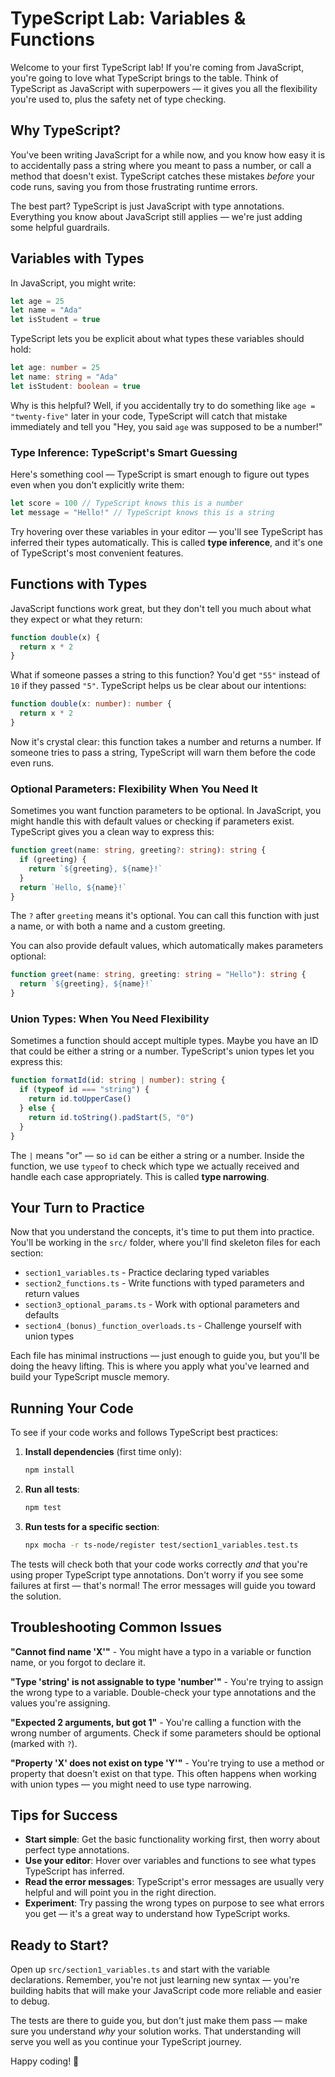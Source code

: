 # TypeScript Lab: Variables & Functions

Welcome to your first TypeScript lab! If you're coming from JavaScript, you're going to love what TypeScript brings to the table. Think of TypeScript as JavaScript with superpowers — it gives you all the flexibility you're used to, plus the safety net of type checking.

## Why TypeScript?

You've been writing JavaScript for a while now, and you know how easy it is to accidentally pass a string where you meant to pass a number, or call a method that doesn't exist. TypeScript catches these mistakes _before_ your code runs, saving you from those frustrating runtime errors.

The best part? TypeScript is just JavaScript with type annotations. Everything you know about JavaScript still applies — we're just adding some helpful guardrails.

## Variables with Types

In JavaScript, you might write:

```javascript
let age = 25
let name = "Ada"
let isStudent = true
```

TypeScript lets you be explicit about what types these variables should hold:

```typescript
let age: number = 25
let name: string = "Ada"
let isStudent: boolean = true
```

Why is this helpful? Well, if you accidentally try to do something like `age = "twenty-five"` later in your code, TypeScript will catch that mistake immediately and tell you "Hey, you said `age` was supposed to be a number!"

### Type Inference: TypeScript's Smart Guessing

Here's something cool — TypeScript is smart enough to figure out types even when you don't explicitly write them:

```typescript
let score = 100 // TypeScript knows this is a number
let message = "Hello!" // TypeScript knows this is a string
```

Try hovering over these variables in your editor — you'll see TypeScript has inferred their types automatically. This is called **type inference**, and it's one of TypeScript's most convenient features.

## Functions with Types

JavaScript functions work great, but they don't tell you much about what they expect or what they return:

```javascript
function double(x) {
  return x * 2
}
```

What if someone passes a string to this function? You'd get `"55"` instead of `10` if they passed `"5"`. TypeScript helps us be clear about our intentions:

```typescript
function double(x: number): number {
  return x * 2
}
```

Now it's crystal clear: this function takes a number and returns a number. If someone tries to pass a string, TypeScript will warn them before the code even runs.

### Optional Parameters: Flexibility When You Need It

Sometimes you want function parameters to be optional. In JavaScript, you might handle this with default values or checking if parameters exist. TypeScript gives you a clean way to express this:

```typescript
function greet(name: string, greeting?: string): string {
  if (greeting) {
    return `${greeting}, ${name}!`
  }
  return `Hello, ${name}!`
}
```

The `?` after `greeting` means it's optional. You can call this function with just a name, or with both a name and a custom greeting.

You can also provide default values, which automatically makes parameters optional:

```typescript
function greet(name: string, greeting: string = "Hello"): string {
  return `${greeting}, ${name}!`
}
```

### Union Types: When You Need Flexibility

Sometimes a function should accept multiple types. Maybe you have an ID that could be either a string or a number. TypeScript's union types let you express this:

```typescript
function formatId(id: string | number): string {
  if (typeof id === "string") {
    return id.toUpperCase()
  } else {
    return id.toString().padStart(5, "0")
  }
}
```

The `|` means "or" — so `id` can be either a string or a number. Inside the function, we use `typeof` to check which type we actually received and handle each case appropriately. This is called **type narrowing**.

## Your Turn to Practice

Now that you understand the concepts, it's time to put them into practice. You'll be working in the `src/` folder, where you'll find skeleton files for each section:

- `section1_variables.ts` - Practice declaring typed variables
- `section2_functions.ts` - Write functions with typed parameters and return values
- `section3_optional_params.ts` - Work with optional parameters and defaults
- `section4_(bonus)_function_overloads.ts` - Challenge yourself with union types

Each file has minimal instructions — just enough to guide you, but you'll be doing the heavy lifting. This is where you apply what you've learned and build your TypeScript muscle memory.

## Running Your Code

To see if your code works and follows TypeScript best practices:

1. **Install dependencies** (first time only):

   ```bash
   npm install
   ```

2. **Run all tests**:

   ```bash
   npm test
   ```

3. **Run tests for a specific section**:
   ```bash
   npx mocha -r ts-node/register test/section1_variables.test.ts
   ```

The tests will check both that your code works correctly _and_ that you're using proper TypeScript type annotations. Don't worry if you see some failures at first — that's normal! The error messages will guide you toward the solution.

## Troubleshooting Common Issues

**"Cannot find name 'X'"** - You might have a typo in a variable or function name, or you forgot to declare it.

**"Type 'string' is not assignable to type 'number'"** - You're trying to assign the wrong type to a variable. Double-check your type annotations and the values you're assigning.

**"Expected 2 arguments, but got 1"** - You're calling a function with the wrong number of arguments. Check if some parameters should be optional (marked with `?`).

**"Property 'X' does not exist on type 'Y'"** - You're trying to use a method or property that doesn't exist on that type. This often happens when working with union types — you might need to use type narrowing.

## Tips for Success

- **Start simple**: Get the basic functionality working first, then worry about perfect type annotations.
- **Use your editor**: Hover over variables and functions to see what types TypeScript has inferred.
- **Read the error messages**: TypeScript's error messages are usually very helpful and will point you in the right direction.
- **Experiment**: Try passing the wrong types on purpose to see what errors you get — it's a great way to understand how TypeScript works.

## Ready to Start?

Open up `src/section1_variables.ts` and start with the variable declarations. Remember, you're not just learning new syntax — you're building habits that will make your JavaScript code more reliable and easier to debug.

The tests are there to guide you, but don't just make them pass — make sure you understand _why_ your solution works. That understanding will serve you well as you continue your TypeScript journey.

Happy coding! 🚀
